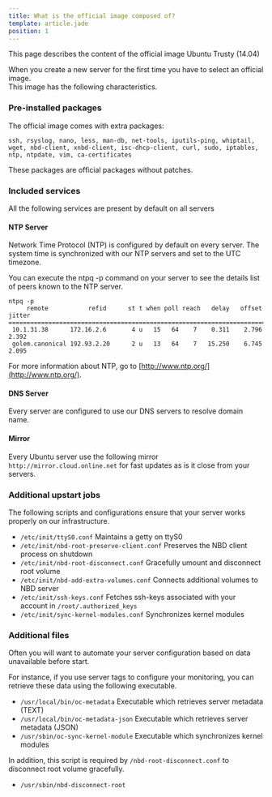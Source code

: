 ```yaml
---
title: What is the official image composed of?
template: article.jade
position: 1
---
```


This page describes the content of the official image Ubuntu Trusty (14.04)

When you create a new server for the first time you have to select an official image.<br/>
This image has the following characteristics.

### Pre-installed packages

The official image comes with extra packages:
```
ssh, rsyslog, nano, less, man-db, net-tools, iputils-ping, whiptail, wget, nbd-client, xnbd-client, isc-dhcp-client, curl, sudo, iptables, ntp, ntpdate, vim, ca-certificates
```

These packages are official packages without patches.

### Included services

All the following services are present by default on all servers

#### NTP Server

Network Time Protocol (NTP) is configured by default on every server.
The system time is synchronized with our NTP servers and set to the UTC timezone.

You can execute the ntpq -p command on your server to see the details list of peers known to the NTP server.

```
ntpq -p
     remote           refid      st t when poll reach   delay   offset  jitter
==============================================================================
 10.1.31.38      172.16.2.6       4 u   15   64    7    0.311    2.796   2.392
 golem.canonical 192.93.2.20      2 u   13   64    7   15.250    6.745   2.095
```

For more information about NTP, go to [http://www.ntp.org/](http://www.ntp.org/).

#### DNS Server

Every server are configured to use our DNS servers to resolve domain name.

#### Mirror

Every Ubuntu server use the following mirror `http://mirror.cloud.online.net` for fast updates as is it close from your servers.


### Additional upstart jobs

The following scripts and configurations ensure that your server works properly on our infrastructure.

- `/etc/init/ttyS0.conf` Maintains a getty on ttyS0
- `/etc/init/nbd-root-preserve-client.conf` Preserves the NBD client process on shutdown
- `/etc/init/nbd-root-disconnect.conf` Gracefully umount and disconnect root volume
- `/etc/init/nbd-add-extra-volumes.conf` Connects additional volumes to NBD server
- `/etc/init/ssh-keys.conf` Fetches ssh-keys associated with your account in `/root/.authorized_keys`
- `/etc/init/sync-kernel-modules.conf` Synchronizes kernel modules

### Additional files

Often you will want to automate your server configuration based on data unavailable before start.

For instance, if you use server tags to configure your monitoring, you can retrieve these data using the following executable.

- `/usr/local/bin/oc-metadata` Executable which retrieves server metadata (TEXT)
- `/usr/local/bin/oc-metadata-json` Executable which retrieves server metadata (JSON)
- `/usr/sbin/oc-sync-kernel-module` Executable which synchronizes kernel modules

In addition, this script is required by `/nbd-root-disconnect.conf` to disconnect root volume gracefully.

- `/usr/sbin/nbd-disconnect-root`



